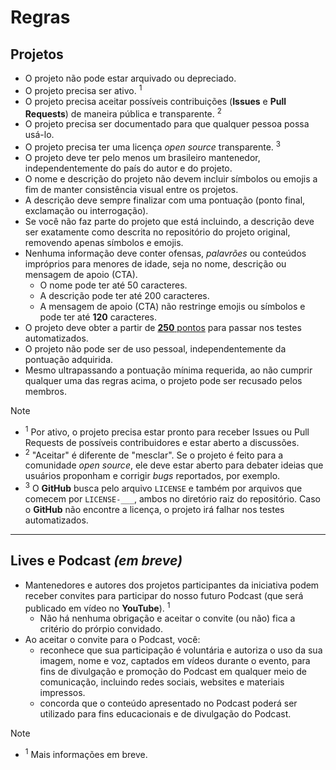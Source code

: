 # Regras

## Projetos

- O projeto não pode estar arquivado ou depreciado.
- O projeto precisa ser ativo. <sup>1</sup>
- O projeto precisa aceitar possíveis contribuições (**Issues** e **Pull Requests**) de maneira pública e transparente. <sup>2</sup>
- O projeto precisa ser documentado para que qualquer pessoa possa usá-lo.
- O projeto precisa ter uma licença _open source_ transparente. <sup>3</sup>
- O projeto deve ter pelo menos um brasileiro mantenedor, independentemente do país do autor e do projeto.
- O nome e descrição do projeto não devem incluir símbolos ou emojis a fim de manter consistência visual entre os projetos.
- A descrição deve sempre finalizar com uma pontuação (ponto final, exclamação ou interrogação).
- Se você não faz parte do projeto que está incluindo, a descrição deve ser exatamente como descrita no repositório do projeto original, removendo apenas símbolos e emojis.
- Nenhuma informação deve conter ofensas, _palavrões_ ou conteúdos impróprios para menores de idade, seja no nome, descrição ou mensagem de apoio (CTA).
  - O nome pode ter até 50 caracteres.
  - A descrição pode ter até 200 caracteres.
  - A mensagem de apoio (CTA) não restringe emojis ou símbolos e pode ter até **120** caracteres.
- O projeto deve obter a partir de [**250** pontos](https://github.com/wellwelwel/awesomeyou/issues/4) para passar nos testes automatizados.
- O projeto não pode ser de uso pessoal, independentemente da pontuação adquirida.
- Mesmo ultrapassando a pontuação mínima requerida, ao não cumprir qualquer uma das regras acima, o projeto pode ser recusado pelos membros.

> [!NOTE]
>
> - <sup>1</sup> Por ativo, o projeto precisa estar pronto para receber Issues ou Pull Requests de possíveis contribuidores e estar aberto a discussões.
> - <sup>2</sup> "Aceitar" é diferente de "mesclar". Se o projeto é feito para a comunidade _open source_, ele deve estar aberto para debater ideias que usuários proponham e corrigir _bugs_ reportados, por exemplo.
> - <sup>3</sup> O **GitHub** busca pelo arquivo `LICENSE` e também por arquivos que comecem por `LICENSE-___`, ambos no diretório raiz do repositório. Caso o **GitHub** não encontre a licença, o projeto irá falhar nos testes automatizados.

---

## Lives e Podcast _(em breve)_

- Mantenedores e autores dos projetos participantes da iniciativa podem receber convites para participar do nosso futuro Podcast (que será publicado em vídeo no **YouTube**). <sup>1</sup>
  - Não há nenhuma obrigação e aceitar o convite (ou não) fica a critério do prórpio convidado.
- Ao aceitar o convite para o Podcast, você:
  - reconhece que sua participação é voluntária e autoriza o uso da sua imagem, nome e voz, captados em vídeos durante o evento, para fins de divulgação e promoção do Podcast em qualquer meio de comunicação, incluindo redes sociais, websites e materiais impressos.
  - concorda que o conteúdo apresentado no Podcast poderá ser utilizado para fins educacionais e de divulgação do Podcast.

> [!NOTE]
>
> - <sup>1</sup> Mais informações em breve.
